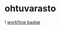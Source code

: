 # ohtuvarasto

! [workflow badge](https://github.com/eveliinaalikoski/ohtuvarasto/workflows/CI/badge.svg)

